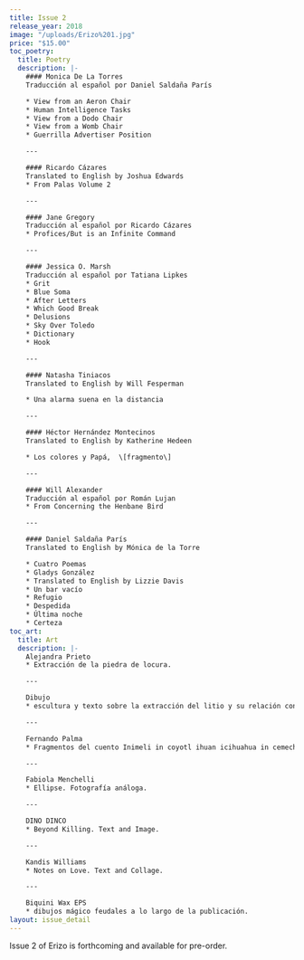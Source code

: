 ```yaml
---
title: Issue 2
release_year: 2018
image: "/uploads/Erizo%201.jpg"
price: "$15.00"
toc_poetry:
  title: Poetry
  description: |-
    #### Monica De La Torres
    Traducción al español por Daniel Saldaña París

    * View from an Aeron Chair
    * Human Intelligence Tasks
    * View from a Dodo Chair
    * View from a Womb Chair
    * Guerrilla Advertiser Position

    ---

    #### Ricardo Cázares
    Translated to English by Joshua Edwards
    * From Palas Volume 2

    ---

    #### Jane Gregory
    Traducción al español por Ricardo Cázares
    * Profices/But is an Infinite Command

    ---

    #### Jessica O. Marsh
    Traducción al español por Tatiana Lipkes
    * Grit
    * Blue Soma
    * After Letters
    * Which Good Break
    * Delusions
    * Sky Over Toledo
    * Dictionary
    * Hook

    ---

    #### Natasha Tiniacos
    Translated to English by Will Fesperman

    * Una alarma suena en la distancia

    ---

    #### Héctor Hernández Montecinos
    Translated to English by Katherine Hedeen

    * Los colores y Papá,  \[fragmento\]

    ---

    #### Will Alexander
    Traducción al español por Román Lujan
    * From Concerning the Henbane Bird

    ---

    #### Daniel Saldaña París
    Translated to English by Mónica de la Torre

    * Cuatro Poemas
    * Gladys González
    * Translated to English by Lizzie Davis
    * Un bar vacío
    * Refugio
    * Despedida
    * Última noche
    * Certeza
toc_art:
  title: Art
  description: |-
    Alejandra Prieto
    * Extracción de la piedra de locura.

    ---

    Dibujo
    * escultura y texto sobre la extracción del litio y su relación con el cuerpo humano.

    ---

    Fernando Palma
    * Fragmentos del cuento Inimeli in coyotl ihuan icihuahua in cemechin y Kittenmiow en el país de las banderas. Pintura digital.

    ---

    Fabiola Menchelli
    * Ellipse. Fotografía análoga.

    ---

    DINO DINCO
    * Beyond Killing. Text and Image.

    ---

    Kandis Williams
    * Notes on Love. Text and Collage.

    ---

    Biquini Wax EPS
    * dibujos mágico feudales a lo largo de la publicación.
layout: issue_detail
---
```


Issue 2 of Erizo is forthcoming and available for pre-order.